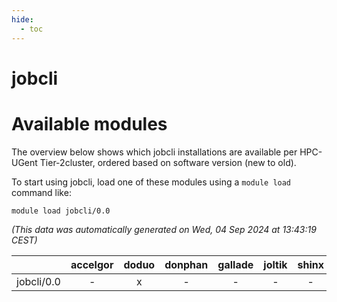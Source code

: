```yaml
---
hide:
  - toc
---
```


jobcli
======

# Available modules


The overview below shows which jobcli installations are available per HPC-UGent Tier-2cluster, ordered based on software version (new to old).

To start using jobcli, load one of these modules using a `module load` command like:

```shell
module load jobcli/0.0
```

*(This data was automatically generated on Wed, 04 Sep 2024 at 13:43:19 CEST)*  

| |accelgor|doduo|donphan|gallade|joltik|shinx|skitty|
| :---: | :---: | :---: | :---: | :---: | :---: | :---: | :---: |
|jobcli/0.0|-|x|-|-|-|-|-|

